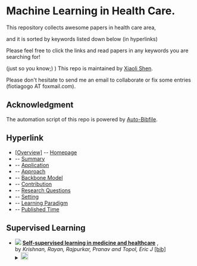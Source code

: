 # Machine Learning in Health Care. 
This repository collects awesome papers in health care area, 

and it is sorted by keywords listed down below (in hyperlinks) 

Please feel free to click the links and read papers in any keywords you are searching for! 

(just so you know;) ) This repo is maintained by [Xiaoli Shen](https://github.com/fiotiagoo). 

Please don't hesitate to send me an email to collaborate or fix some entries (fiotiagogo AT foxmail.com). 

## Acknowledgment 
The automation script of this repo is powered by [Auto-Bibfile](https://github.com/wutong8023/Auto-Bibfile.git).

## Hyperlink 
- [[Overview]](https://github.com/fiotiagoo/Health-Care/tree/main//README.md) -- [Homepage](https://github.com/fiotiagoo/Health-Care/tree/main//README.md)
-  -- [Summary](https://github.com/fiotiagoo/Health-Care/tree/main///./)
-  -- [Application](https://github.com/fiotiagoo/Health-Care/tree/main///application)
-  -- [Approach](https://github.com/fiotiagoo/Health-Care/tree/main///approach)
-  -- [Backbone Model](https://github.com/fiotiagoo/Health-Care/tree/main///backbone_model)
-  -- [Contribution](https://github.com/fiotiagoo/Health-Care/tree/main///contribution)
-  -- [Research Questions](https://github.com/fiotiagoo/Health-Care/tree/main///research_question)
-  -- [Setting](https://github.com/fiotiagoo/Health-Care/tree/main///setting)
-  -- [ Learning Paradigm](https://github.com/fiotiagoo/Health-Care/tree/main///supervision)
-  -- [Published Time](https://github.com/fiotiagoo/Health-Care/tree/main///time)

## Supervised Learning

- [![](https://img.shields.io/badge/Nature_Biomedical_Engineering-2022-blue)]() [**Self-supervised learning in medicine and healthcare**]() , <br> by *Krishnan, Rayan, Rajpurkar, Pranav and Topol, Eric J* [[bib]](https://github.com/fiotiagoo/Health-Care/tree/main//./bibtex.bib#L63-L78)<br> </details><details><summary><img src=https://github.com/fiotiagoo/Health-Care/tree/main//scripts/svg/copy_icon.png height="20"></summary><pre>```krishnan2022self```